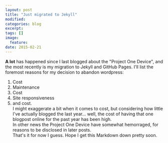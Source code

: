 ```yaml
---
layout: post
title: "Just migrated to Jekyll"
modified:
categories: blog
excerpt:
tags: []
image:
  feature: 
date: 2015-02-21
---
```


**A lot** has happened since I last blogged about the "Project One Device", and the most recently is my migration to Jekyll and GitHub Pages. I'll list the foremost reasons for my decision to abandon wordpress:  
1. Cost  
2. Maintenance  
3. Cost   
4. Site responsiveness  
5. and cost.  
I might exaggerate a bit when it comes to cost, but considering how little I've actually blogged the last year... well, the cost of having that one blogpost online for the past year has been high.  
In other news the Project One Device have somewhat hemorraged, for reasons to be disclosed in later posts.  
That's it for now I guess. Hope I get this Markdown down pretty soon.

